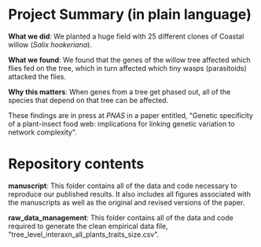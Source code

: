 # Project Summary (in plain language)
**What we did**: We planted a huge field with 25 different clones of Coastal willow (*Salix hookeriana*). 

**What we found**: We found that the genes of the willow tree affected which flies fed on the tree, which in turn affected which tiny wasps (parasitoids) attacked the flies.

**Why this matters**: When genes from a tree get phased out, all of the species that depend on that tree can be affected. 

These findings are in press at *PNAS* in a paper entitled, "Genetic specificity of a plant-insect food web: implications for linking genetic variation to network complexity".

# Repository contents
**manuscript**: This folder contains all of the data and code necessary to reproduce our published results. It also includes all figures associated with the manuscripts as well as the original and revised versions of the paper.

**raw_data_management**: This folder contains all of the data and code required to generate the clean empirical data file, "tree_level_interaxn_all_plants_traits_size.csv".

